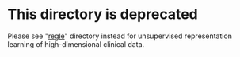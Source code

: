 # This directory is deprecated

Please see "[regle](https://github.com/Google-Health/genomics-research/tree/main/regle)" directory instead for unsupervised representation learning of high-dimensional clinical data.
